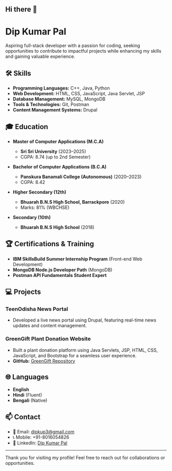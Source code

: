 ## Hi there 👋

# Dip Kumar Pal

Aspiring full-stack developer with a passion for coding, seeking opportunities to contribute to impactful projects while enhancing my skills and gaining valuable experience.

## 🛠️ Skills

- **Programming Languages:** C++, Java, Python
- **Web Development:** HTML, CSS, JavaScript, Java Servlet, JSP
- **Database Management:** MySQL, MongoDB
- **Tools & Technologies:** Git, Postman
- **Content Management Systems:** Drupal

## 🎓 Education

- **Master of Computer Applications (M.C.A)**
  - **Sri Sri University** (2023–2025)
  - CGPA: 8.74 (up to 2nd Semester)

- **Bachelor of Computer Applications (B.C.A)**
  - **Panskura Banamali College (Autonomous)** (2020–2023)
  - CGPA: 8.42

- **Higher Secondary (12th)**
  - **Bhuarah B.N.S High School, Barrackpore** (2020)
  - Marks: 81% (WBCHSE)

- **Secondary (10th)**
  - **Bhuarah B.N.S High School** (2018)

## 🏆 Certifications & Training

- **IBM SkillsBuild Summer Internship Program** (Front-end Web Development)
- **MongoDB Node.js Developer Path** (MongoDB)
- **Postman API Fundamentals Student Expert**

## 💻 Projects

### TeenOdisha News Portal
- Developed a live news portal using Drupal, featuring real-time news updates and content management.

### GreenGift Plant Donation Website
- Built a plant donation platform using Java Servlets, JSP, HTML, CSS, JavaScript, and Bootstrap for a seamless user experience.
- **GitHub:** [GreenGift Repository](https://github.com/DipPal07/Greengift.git)

## 🌐 Languages

- **English** 
- **Hindi** (Fluent)
- **Bengali** (Native)

## 📫 Contact

- 📧 Email: [dipkup3@gmail.com](mailto:dipkup3@gmail.com)
- 📞 Mobile: +91-8016054826
- 🔗 LinkedIn: [Dip Kumar Pal](https://www.linkedin.com/in/dip-kumar-pal-9a571a260/)

---

Thank you for visiting my profile! Feel free to reach out for collaborations or opportunities.

